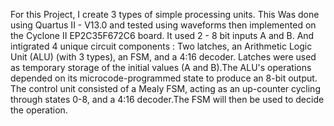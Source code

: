 For this Project, I create 3 types of simple processing units. This Was done using Quartus II - V13.0 and tested using waveforms then implemented on the Cyclone II EP2C35F672C6 board.
It used 2 - 8 bit inputs A and B. And intigrated 4 unique circuit components : Two latches, an Arithmetic Logic Unit (ALU) (with 3 types), an FSM, and a 4:16 decoder.
Latches were used as temporary storage of the initial values (A and B).The ALU's operations depended on its microcode-programmed state to produce an 8-bit output.
The control unit consisted of a Mealy FSM, acting as an up-counter cycling through states 0-8, and a 4:16 decoder.The FSM will then be used to decide the operation.
